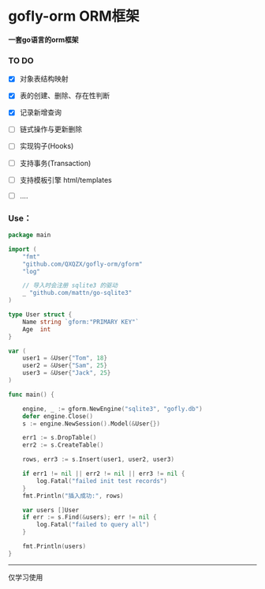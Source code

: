 # gofly-orm ORM框架

**一套go语言的orm框架**

### TO DO
- [x] 对象表结构映射
- [x] 表的创建、删除、存在性判断
- [x] 记录新增查询
- [ ] 链式操作与更新删除
- [ ] 实现钩子(Hooks)
- [ ] 支持事务(Transaction)
- [ ] 支持模板引擎 html/templates
- [ ] ....


### Use：

```go
package main

import (
	"fmt"
	"github.com/QXQZX/gofly-orm/gform"
	"log"

	// 导入时会注册 sqlite3 的驱动
	_ "github.com/mattn/go-sqlite3"
)

type User struct {
	Name string `gform:"PRIMARY KEY"`
	Age  int
}

var (
	user1 = &User{"Tom", 18}
	user2 = &User{"Sam", 25}
	user3 = &User{"Jack", 25}
)

func main() {

	engine, _ := gform.NewEngine("sqlite3", "gofly.db")
	defer engine.Close()
	s := engine.NewSession().Model(&User{})

	err1 := s.DropTable()
	err2 := s.CreateTable()

	rows, err3 := s.Insert(user1, user2, user3)

	if err1 != nil || err2 != nil || err3 != nil {
		log.Fatal("failed init test records")
	}
	fmt.Println("插入成功:", rows)

	var users []User
	if err := s.Find(&users); err != nil {
		log.Fatal("failed to query all")
	}

	fmt.Println(users)
}
```

<hr>
仅学习使用